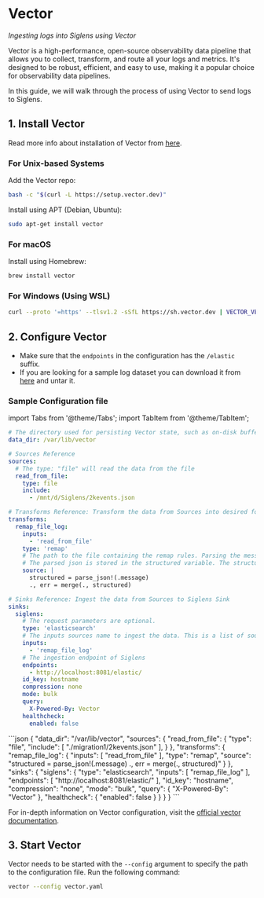 # Vector
*Ingesting logs into Siglens using Vector*

Vector is a high-performance, open-source observability data pipeline that allows you to collect, transform, and route all your logs and metrics. It's designed to be robust, efficient, and easy to use, making it a popular choice for observability data pipelines.

In this guide, we will walk through the process of using Vector to send logs to Siglens.

## 1. Install Vector
Read more info about installation of Vector from [here](https://vector.dev/docs/setup/installation/).

### For Unix-based Systems

Add the Vector repo:

```bash
bash -c "$(curl -L https://setup.vector.dev)"
```

Install using APT (Debian, Ubuntu):

```bash
sudo apt-get install vector
```
### For macOS

Install using Homebrew:

```bash
brew install vector
```

### For Windows (Using WSL)

```bash
curl --proto '=https' --tlsv1.2 -sSfL https://sh.vector.dev | VECTOR_VERSION=0.34.1 bash
```

## 2. Configure Vector

- Make sure that the `endpoints` in the configuration has the `/elastic` suffix.
- If you are looking for a sample log dataset you can download it from [here](https://github.com/siglens/pub-datasets/releases/download/v1.0.0/2kevents.json.tar.gz) and untar it.
 

### Sample Configuration file

import Tabs from '@theme/Tabs';
import TabItem from '@theme/TabItem';

<html>
<Tabs
  defaultValue="yaml"
  values=
  {
    [
      { label: 'YAML', value: 'yaml', },
      { label: 'JSON', value: 'json', },
    ]
  }
>
<TabItem value="yaml">

```yaml
# The directory used for persisting Vector state, such as on-disk buffers, file checkpoints, and more. Please make sure the Vector project has write permissions to this directory.
data_dir: /var/lib/vector

# Sources Reference
sources:
  # The type: "file" will read the data from the file
  read_from_file:
    type: file
    include:
      - /mnt/d/Siglens/2kevents.json

# Transforms Reference: Transform the data from Sources into desired format
transforms:
  remap_file_log:
    inputs:
      - 'read_from_file'
    type: 'remap'
    # The path to the file containing the remap rules. Parsing the message which is the data read from the file.
    # The parsed json is stored in the structured variable. The structured variable is merged with the other data/fields.
    source: |
      structured = parse_json!(.message)
      ., err = merge(., structured)

# Sinks Reference: Ingest the data from Sources to Siglens Sink
sinks:
  siglens:
    # The request parameters are optional.
    type: 'elasticsearch'
    # The inputs sources name to ingest the data. This is a list of sources. You can add multiple sources.
    inputs:
      - 'remap_file_log'
    # The ingestion endpoint of Siglens
    endpoints:
      - http://localhost:8081/elastic/
    id_key: hostname
    compression: none
    mode: bulk
    query:
      X-Powered-By: Vector
    healthcheck:
      enabled: false
```

</TabItem>

<TabItem value="json">
```json
{
  "data_dir": "/var/lib/vector",
  "sources": {
      "read_from_file": {
          "type": "file",
          "include": [
              "./migration1/2kevents.json"
          ],
      }
  },
  "transforms": {
      "remap_file_log": {
          "inputs": [
              "read_from_file"
          ],
          "type": "remap",
          "source": "structured = parse_json!(.message) ., err = merge(., structured)"
      }
  },
  "sinks": {
      "siglens": {
          "type": "elasticsearch",
          "inputs": [
              "remap_file_log"
          ],
          "endpoints": [
              "http://localhost:8081/elastic/"
          ],
          "id_key": "hostname",
          "compression": "none",
          "mode": "bulk",
          "query": {
              "X-Powered-By": "Vector"
          },
          "healthcheck": {
              "enabled": false
          }
      }
  }
}
```
</TabItem>
</Tabs>

</html>

For in-depth information on Vector configuration, visit the [official vector documentation](https://vector.dev/docs/reference/configuration/).


## 3. Start Vector

Vector needs to be started with the `--config` argument to specify the path to the configuration file. Run the following command:

```bash
vector --config vector.yaml